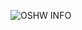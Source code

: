 ![OSHW INFO](https://raw.githubusercontent.com/connornishijima/Pixie_Chroma/main/extras/OSHW/oshw_facts.svg)
